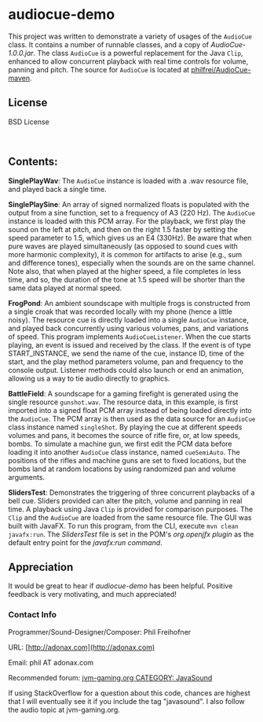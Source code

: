 ﻿# audiocue-demo

This project was written to demonstrate a variety of usages of the `AudioCue` class. It contains a number of runnable classes, and a copy of *AudioCue-1.0.0.jar*. The class `AudioCue` is a powerful replacement for the Java `Clip`, enhanced to allow concurrent playback with real time controls for volume, panning and pitch. The source for `AudioCue` is located at [philfrei/AudioCue-maven](https://github.com/philfrei/AudioCue-maven).

## License 
BSD License

<br />

## Contents:

**SinglePlayWav**: The `AudioCue` instance is loaded with a .wav resource file, and played back a single time.

**SinglePlaySine**: An array of signed normalized floats is populated with the output from a sine function, set to a frequency of A3 (220 Hz). The `AudioCue` instance is loaded with this PCM array. For the playback, we first play the sound on the left at pitch, and then on the right 1.5 faster by setting the speed parameter to 1.5, which gives us an E4 (330Hz). Be aware that when pure waves are played simultaneously (as opposed to sound cues with more harmonic complexity), it is common for artifacts to arise (e.g., sum and difference tones), especially when the sounds are on the same channel. Note also, that when played at the higher speed, a file completes in less time, and so, the duration of the tone at 1.5 speed will be shorter than the same data played at normal speed.

**FrogPond**: An ambient soundscape with multiple frogs is constructed from a single croak that was recorded locally with my phone (hence a little noisy). The resource cue is directly loaded into a single `AudioCue` instance, and played back concurrently using various volumes, pans, and variations of speed. This program implements `AudioCueListener`. When the cue starts playing, an event is issued and received by the class. If the event is of type START_INSTANCE, we send the name of the cue, instance ID, time of the start, and the play method parameters volume, pan and frequency to the console output. Listener methods could also launch or end an animation, allowing us a way to tie audio directly to graphics.

**BattleField**: A soundscape for a gaming firefight is generated using the single resource `gunshot.wav`. The resource data, in this example, is first imported into a signed float PCM array instead of being loaded directly into the `AudioCue`. The PCM array is then used as the data source for an `AudioCue` class instance named `singleShot`. By playing the cue at different speeds volumes and pans, it becomes the source of rifle fire, or, at low speeds, bombs. To simulate a machine gun, we first edit the PCM data before loading it into another `AudioCue` class instance, named `cueSemiAuto`. The positions of the rifles and machine guns are set to fixed locations, but the bombs land at random locations by using randomized pan and volume arguments.

**SlidersTest**: Demonstrates the triggering of three concurrent playbacks of a bell cue. Sliders provided can alter the pitch, volume and panning in real time. A playback using Java `Clip` is provided for comparison purposes. The `Clip` and the `AudioCue` are loaded from the same resource file. The GUI was built with JavaFX. To run this program, from the CLI, execute `mvn clean javafx:run`. The *SlidersTest* file is set in the POM's *org.openjfx plugin* as the default entry point for the *javafx:run command*.

## Appreciation
It would be great to hear if *audiocue-demo* has been helpful. Positive feedback is very motivating, and much appreciated!

### Contact Info

Programmer/Sound-Designer/Composer: Phil Freihofner

URL: [http://adonax.com](http://adonax.com)

Email: phil AT adonax.com

Recommended forum: [jvm-gaming.org CATEGORY: JavaSound](https://jvm-gaming.org/c/java-sound-amp-openal/12)

If using StackOverflow for a question about this code, chances are highest
that I will eventually see it if you include the tag "javasound". I also 
follow the audio topic at jvm-gaming.org.
